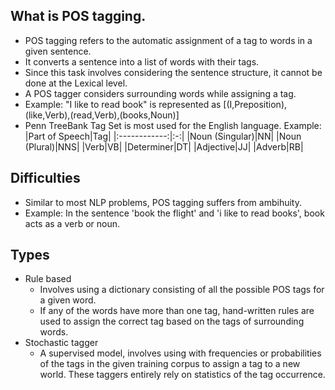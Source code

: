 ## What is POS tagging.
- POS tagging refers to the automatic assignment of a tag to words in a given sentence.
- It converts a sentence into a list of words with their tags.
- Since this task involves considering the sentence structure, it cannot be done at the Lexical level.
- A POS tagger considers surrounding words while assigning a tag.
- Example: "I like to read book" is represented as [(I,Preposition),(like,Verb),(read,Verb),(books,Noun)]
- Penn TreeBank Tag Set is most used for the English language. Example:
|Part of Speech|Tag|
|:------------:|:-:|
|Noun (Singular)|NN|
|Noun (Plural)|NNS|
|Verb|VB|
|Determiner|DT|
|Adjective|JJ|
|Adverb|RB|

## Difficulties
- Similar to most NLP problems, POS tagging suffers from ambihuity.
- Example: In the sentence 'book the flight' and 'i like to read books', book acts as a verb or noun.

## Types
- Rule based
    - Involves using a dictionary consisting of all the possible POS tags for a given word.
    - If any of the words have more than one tag, hand-written rules are used to assign the correct tag based on the tags of surrounding words.
- Stochastic tagger
    - A supervised model, involves using with frequencies or probabilities of the tags in the given training corpus to assign a tag to a new world. These taggers entirely rely on statistics of the tag occurrence.
